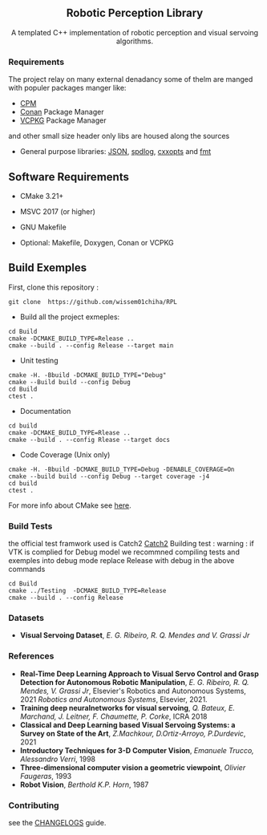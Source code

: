 <div align="center">

## Robotic Perception Library
A templated C++ implementation of robotic perception and visual servoing algorithms.

</div>


### Requirements
The project relay on many external denadancy some of thelm are manged with populer packages manger like:
  - [CPM](https://github.com/cpm-cmake/CPM.cmake) 
  - [Conan](https://conan.io/) Package Manager 
  - [VCPKG](https://github.com/microsoft/vcpkg) Package Manager

and other small size header only libs are housed along the sources 

- General purpose libraries: [JSON](https://github.com/nlohmann/json), [spdlog](https://github.com/gabime/spdlog), [cxxopts](https://github.com/jarro2783/cxxopts) and [fmt](https://github.com/fmtlib/fmt)
 

## Software Requirements

- CMake 3.21+
- MSVC 2017 (or higher)
- GNU Makefile

- Optional: Makefile, Doxygen, Conan or VCPKG

## Build Exemples

First, clone this repository :

```shell
git clone  https://github.com/wissem01chiha/RPL
```

- Build all the project exmeples: 

```shell
cd Build
cmake -DCMAKE_BUILD_TYPE=Release ..
cmake --build . --config Release --target main
```

- Unit testing

```shell
cmake -H. -Bbuild -DCMAKE_BUILD_TYPE="Debug"
cmake --Build build --config Debug
cd Build
ctest .
```

- Documentation

```shell
cd build
cmake -DCMAKE_BUILD_TYPE=Rlease ..
cmake --build . --config Rlease --target docs
```

- Code Coverage (Unix only)

```shell
cmake -H. -Bbuild -DCMAKE_BUILD_TYPE=Debug -DENABLE_COVERAGE=On
cmake --build build --config Debug --target coverage -j4
cd build
ctest .
```

For more info about CMake see [here](./README_cmake.md).

### Build Tests
the official test framwork used is Catch2  [Catch2](https://github.com/catchorg/Catch2) 
Building test :
warning : if VTK is complied for Debug model we recommned compiling tests and exemples into debug mode
replace Release with debug in the above commands 
```shell
cd Build
cmake ../Testing  -DCMAKE_BUILD_TYPE=Release
cmake --build . --config Release
```

### Datasets

- **Visual Servoing Dataset**, *E. G. Ribeiro, R. Q. Mendes and V. Grassi Jr* 

###  References
- **Real-Time Deep Learning Approach to Visual Servo Control and Grasp Detection for Autonomous Robotic Manipulation**, *E. G. Ribeiro, R. Q. Mendes, V. Grassi Jr*, Elsevier's Robotics and Autonomous Systems, 2021
*Robotics and Autonomous Systems*, Elsevier, 2021.
- **Training deep neuralnetworks for visual servoing**, *Q. Bateux, E. Marchand, J. Leitner, F. Chaumette, P. Corke*, ICRA 2018
- **Classical and Deep Learning based Visual Servoing Systems: a Survey on State of the Art**, *Z.Machkour, D.Ortiz-Arroyo, P.Durdevic*, 2021
- **Introductory Techniques for 3-D Computer Vision**, *Emanuele Trucco, Alessandro Verri*, 1998
- **Three-dimensional computer vision a geometric viewpoint**, *Olivier Faugeras*, 1993
- **Robot Vision**, *Berthold K.P. Horn*, 1987

### Contributing
see the [CHANGELOGS](CONTRIBUTING.md) guide.

